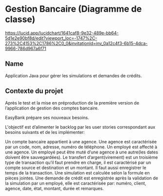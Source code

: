 # Gestion Bancaire (Diagramme de classe)

https://lucid.app/lucidchart/1641caf8-9e32-489e-bb64-5d1e2e90bf8d/edit?viewport_loc=-1747%2C-273%2C4153%2C1786%2C0_0&invitationId=inv_0a12c4f3-6b15-4dca-9966-786d967a6f71

## Name
Application Java pour gérer les simulations et demandes de crédits.

## Contexte du projet

Après le test et la mise en préproduction de la première version de l’application de gestion des comptes bancaire.

EasyBank prépare ses nouveaux besoins.

L'objectif est d’alimenter le backlog par les user stories correspondant aux besoins suivants et de les implémenter:


Un compte bancaire appartient à une agence.
Une agence est caractérisée par un code, nom, adresse, numéro de téléphone.
Un employé est affecté à une agence.
Un employé peut être muté d’une agence à une autre(les dates doivent être sauvegardées).
Le transfert d’argent(virement) est un troisième type de transaction qu’il faut prendre en charge, il est caractérisé par un compte source et destination et un montant.
Il faut aussi enregistrer le temps de la transaction.
Une simulation est calculée selon la formule en pièces jointes.
Une demande de crédit est enregistrée après la validation de la simulation par un employé, elle est caractérisée par: numéro, client, agence, date, état, montant, durée et remarques.
